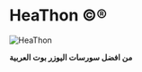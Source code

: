 # HeaThon ©®

![HeaThon](https://i.ibb.co/rckbKSq/IMG-20230501-163029-278.jpg)

**من افضل سورسات اليوزر بوت العربية**
